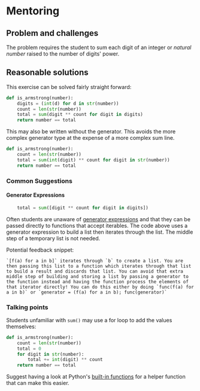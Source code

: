 # Mentoring

## Problem and challenges

The problem requires the student to sum each digit of an integer or _natural number_ raised to the number of digits' power.

## Reasonable solutions

This exercise can be solved fairly straight forward:

```python
def is_armstrong(number):
    digits = (int(d) for d in str(number))
    count = len(str(number))
    total = sum(digit ** count for digit in digits)
    return number == total
```

This may also be written without the generator.
This avoids the more complex generator type at the expense of a more complex sum line.

```python
def is_armstrong(number):
    count = len(str(number))
    total = sum(int(digit) ** count for digit in str(number))
    return number == total
```

### Common Suggestions

#### Generator Expressions

```python
    total = sum([digit ** count for digit in digits])
```

Often students are unaware of [generator expressions](https://www.python.org/dev/peps/pep-0289/) and that they can be passed directly to functions that accept iterables.
The code above uses a generator expression to build a list then iterates through the list.
The middle step of a temporary list is not needed.

Potential feedback snippet:

```
`[f(a) for a in b]` iterates through `b` to create a list. You are then passing this list to a function which iterates through that list to build a result and discards that list. You can avoid that extra middle step of building and storing a list by passing a generator to the function instead and having the function process the elements of that iterator directly! You can do this either by doing `func(f(a) for a in b)` or `generator = (f(a) for a in b); func(generator)`
```

### Talking points

Students unfamiliar with `sum()` may use a for loop to add the values themselves:

```python
def is_armstrong(number):
    count = len(str(number))
    total = 0
    for digit in str(number):
        total += int(digit) ** count
    return number == total
```

Suggest having a look at Python's [built-in functions](https://docs.python.org/3/library/functions.html) for a helper function that can make this easier.
